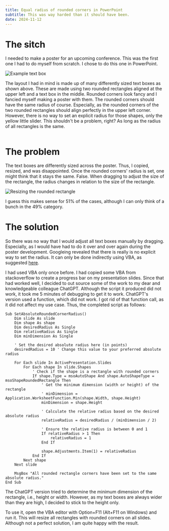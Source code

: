 ```yaml
---
title: Equal radius of rounded corners in PowerPoint
subtitle: This was way harded than it should have been.
date: 2024-11-12
---
```


# The sitch

I needed to make a poster for an upcoming conference.
This was the first one I had to do myself from scratch.
I chose to do this one in PowerPoint.

![Example text box](/posts_attachments/radius_rounded_corners_powerpoint/example_text_box.png)

The layout I had in mind is made up of many differently sized text boxes as shown above.
These are made using two rounded rectangles aligned at the upper left and a text box in the middle.
Rounded corners look fancy and I fancied myself making a poster with them.
The rounded corners should have the same radius of course.
Especially, as the rounded corners of the two rounded rectangles should align perfectly in the upper left corner.
However, there is no way to set an explicit radius for those shapes, only the yellow little slider.
This shouldn't be a problem, right?
As long as the radius of all rectangles is the same.

<img src="https://vg07.met.vgwort.de/na/3b8fcc8042b041ad9f24257456f49a56" width="1" height="1" alt="">

# The problem

The text boxes are differently sized across the poster.
Thus, I copied, resized, and was disappointed.
Once the rounded corners' radius is set, one might think that it stays the same.
False.
When dragging to adjust the size of the rectangle, the radius changes in relation to the size of the rectangle.

![Resizing the rounded rectangle](/posts_attachments/radius_rounded_corners_powerpoint/resizing_text_box.gif)

I guess this makes sense for 51% of the cases, although I can only think of a bunch in the 49% category.

# The solution

So there was no way that I would adjust all text boxes manually by dragging.
Especially, as I would have had to do it over and over again during the poster development.
Googleing revealed that there is really is no explicit way to set the radius.
It can only be done indirectly using VBA, as suggested [here](https://answers.microsoft.com/en-us/msoffice/forum/all/how-can-i-change-corner-radius-in-powerpoint/2360dd1a-00a8-474a-aa2d-c7fe5177a067).

I had used VBA only once before.
I had copied some VBA from stackoverflow to create a progress bar on my presentation slides.
Since that had worked well, I decided to out source some of the work to my dear and knowledgeable colleague ChatGPT.
Although the script it produced did not work, it took me 5 minutes of debugging to get it to work.
ChatGPT's version used a function, which did not work.
I got rid of that function call, as it did not affect my use case.
Thus, the completed script as follows:

```vba
Sub SetAbsoluteRoundedCornerRadius()
    Dim slide As slide
    Dim shape As shape
    Dim desiredRadius As Single
    Dim relativeRadius As Single
    Dim minDimension As Single

    ' Set the desired absolute radius here (in points)
    desiredRadius = 10 ' Change this value to your preferred absolute radius

    For Each slide In ActivePresentation.Slides
        For Each shape In slide.Shapes
            ' Check if the shape is a rectangle with rounded corners
            If shape.Type = msoAutoShape And shape.AutoShapeType = msoShapeRoundedRectangle Then
                ' Get the minimum dimension (width or height) of the rectangle
                ' minDimension = Application.WorksheetFunction.Min(shape.Width, shape.Height)
                minDimension = shape.Height

                ' Calculate the relative radius based on the desired absolute radius
                relativeRadius = desiredRadius / (minDimension / 2)

                ' Ensure the relative radius is between 0 and 1
                If relativeRadius > 1 Then
                    relativeRadius = 1
                End If

                shape.Adjustments.Item(1) = relativeRadius
            End If
        Next shape
    Next slide

    MsgBox "All rounded rectangle corners have been set to the same absolute radius."
End Sub
```

The ChatGPT version tried to determine the minimum dimension of the rectangle, i.e., height or width.
However, as my text boxes are always wider than they are high, I decided to stick to the height only.

To use it, open the VBA editor with Option+F11 (Alt+F11 on Windows) and run it.
This will resize all rectangles with rounded corners on all slides.
Although not a perfect solution, I am quite happy with the result.
